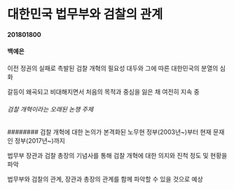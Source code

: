 # 대한민국 법무부와 검찰의 관계

#### 201801800 
#### 백예은



이전 정권의 실패로 촉발된 검찰 개혁의 필요성 대두와 그에 따른 대한민국의 분열의 심화

갈등이 왜곡되고 비대해지면서 처음의 목적과 중심을 잃은 채 여전히 지속 중



###### 검찰 개혁이라는 오래된 논쟁 주제

######## 검찰 개혁에 대한 논의가 본격화된 노무현 정부(2003년~)부터 현재 문재인 정부(2017년~)까지

법무부 장관과 검찰 총장의 기념사를 통해 검찰 개혁에 대한 의지와 진척 정도 및 현황을 파악

법무부와 검찰의 관계, 장관과 총장의 관계를 함께 파악할 수 있을 것으로 예상
